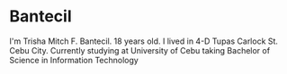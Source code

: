# Bantecil
I'm Trisha Mitch F. Bantecil. 18 years old. I lived in 4-D Tupas Carlock St. Cebu City. Currently studying at University of Cebu taking Bachelor of Science in Information Technology
